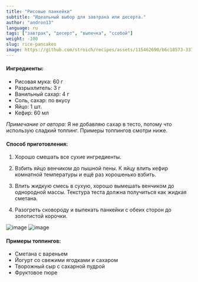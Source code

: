 ```yaml
---
title: "Рисовые панкейки"
subtitle: "Идеальный выбор для завтрака или десерта."
author: "andron13"
language: ru
tags: ["завтрак", "десерт", "выпечка", "ссобой"]
weight: -100
slug: rice-pancakes
image: https://github.com/stroich/recipes/assets/115462690/b6c18573-3375-4506-85f7-743e2ab0c405
---
```

#### Ингредиенты:

- Рисовая мука: 60 г
- Разрыхлитель: 3 г
- Ванильный сахар: 4 г
- Соль, сахар: по вкусу
- Яйцо: 1 шт.
- Кефир: 60 мл



<i>Примечание от автора:</i> Я не добавляю сахар в тесто, потому что использую сладкий топпинг. Примеры топпингов смотри ниже.



#### Способ приготовления:

1. Хорошо смешать все сухие ингредиенты.

2. Взбить яйцо венчиком до пышной пены. К яйцу влить кефир комнатной температуры и ещё раз хорошенько взбить.

3. Влить жидкую смесь в сухую, хорошо вымешать венчиком до однородной массы. Текстура теста должна получиться как жидкая сметана.

4. Разогреть сковороду и выпекать панкейки с обеих сторон до золотистой корочки.


![image](https://github.com/stroich/recipes/assets/115462690/722cb6c3-200e-48b7-aca9-65f9610fa917)
![image](https://github.com/stroich/recipes/assets/115462690/b6c18573-3375-4506-85f7-743e2ab0c405)

#### Примеры топпингов:

- Сметана с вареньем
- Йогурт со свежими ягодками и сахаром
- Творожный сыр с сахарной пудрой
- Фруктовое пюре

